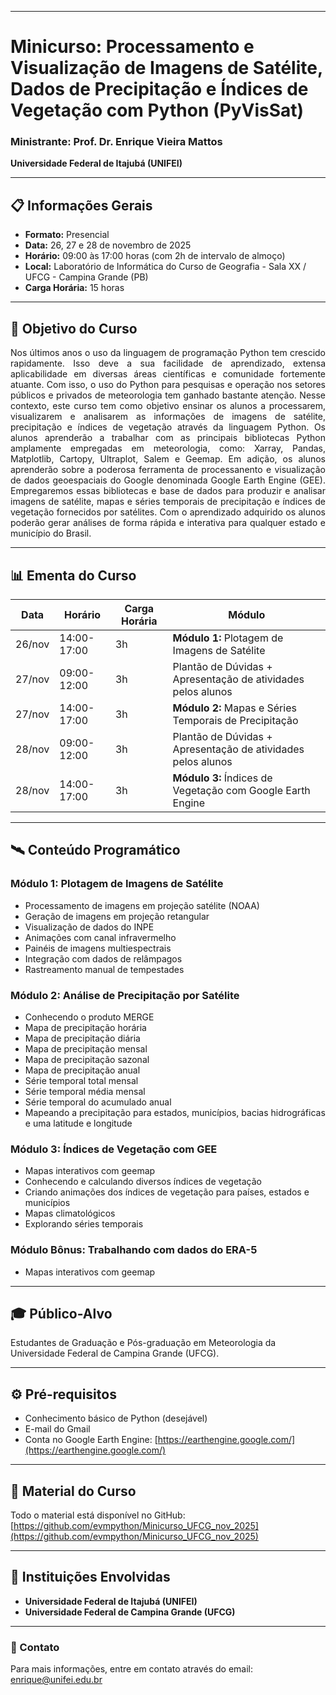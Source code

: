 
---

# **Minicurso**: Processamento e Visualização de Imagens de Satélite, Dados de Precipitação e Índices de Vegetação com Python (PyVisSat)

### Ministrante: Prof. Dr. Enrique Vieira Mattos
**Universidade Federal de Itajubá (UNIFEI)**

---

## 📋 Informações Gerais

- **Formato:** Presencial
- **Data:** 26, 27 e 28 de novembro de 2025
- **Horário:** 09:00 às 17:00 horas (com 2h de intervalo de almoço)
- **Local:** Laboratório de Informática do Curso de Geografia - Sala XX / UFCG - Campina Grande (PB)
- **Carga Horária:** 15 horas

---

## 🎯 Objetivo do Curso
<p align="justify"> Nos últimos anos o uso da linguagem de programação Python tem crescido rapidamente. Isso deve a sua facilidade de aprendizado, extensa aplicabilidade em diversas áreas científicas e comunidade fortemente atuante. Com isso, o uso do Python para pesquisas e operação nos setores públicos e privados de meteorologia tem ganhado bastante atenção. Nesse contexto, este curso tem como objetivo ensinar os alunos a processarem, visualizarem e analisarem as informações de imagens de satélite, precipitação e índices de vegetação através da linguagem Python. Os alunos aprenderão a trabalhar com as principais bibliotecas Python amplamente empregadas em meteorologia, como: Xarray, Pandas, Matplotlib, Cartopy, Ultraplot, Salem e Geemap. Em adição, os alunos aprenderão sobre a poderosa ferramenta de processanento e visualização de dados geoespaciais do Google denominada Google Earth Engine (GEE). Empregaremos essas bibliotecas e base de dados para produzir e analisar imagens de satélite, mapas e séries temporais de precipitação e índices de vegetação fornecidos por satélites. Com o aprendizado adquirido os alunos poderão gerar análises de forma rápida e interativa para qualquer estado e município do Brasil. </p>


---

## 📊 Ementa do Curso

| Data | Horário | Carga Horária | Módulo |
|------|---------|---------------|--------|
| 26/nov | 14:00-17:00 | 3h | **Módulo 1:** Plotagem de Imagens de Satélite |
| 27/nov | 09:00-12:00 | 3h | Plantão de Dúvidas + Apresentação de atividades pelos alunos |
| 27/nov | 14:00-17:00 | 3h | **Módulo 2:** Mapas e Séries Temporais de Precipitação |
| 28/nov | 09:00-12:00 | 3h | Plantão de Dúvidas + Apresentação de atividades pelos alunos |
| 28/nov | 14:00-17:00 | 3h | **Módulo 3:** Índices de Vegetação com Google Earth Engine |

---

## 🛰️ Conteúdo Programático

### Módulo 1: Plotagem de Imagens de Satélite
- Processamento de imagens em projeção satélite (NOAA)
- Geração de imagens em projeção retangular
- Visualização de dados do INPE
- Animações com canal infravermelho
- Painéis de imagens multiespectrais
- Integração com dados de relâmpagos
- Rastreamento manual de tempestades

### Módulo 2: Análise de Precipitação por Satélite
-	Conhecendo o produto MERGE  
-	Mapa de precipitação horária 
-	Mapa de precipitação diária 
-	Mapa de precipitação mensal
-	Mapa de precipitação sazonal 
-	Mapa de precipitação anual  
-	Série temporal total mensal  
-	Série temporal média mensal  
-	Série temporal do acumulado anual  
-	Mapeando a precipitação para estados, municípios, bacias hidrográficas e uma latitude e longitude


### Módulo 3: Índices de Vegetação com GEE
-	Mapas interativos com geemap
-	Conhecendo e calculando diversos índices de vegetação
-	Criando animações dos índices de vegetação para países, estados e municípios 
-	Mapas climatológicos
-	Explorando séries temporais   

### Módulo Bônus: Trabalhando com dados do ERA-5
-	Mapas interativos com geemap
---

## 🎓 Público-Alvo

Estudantes de Graduação e Pós-graduação em Meteorologia da Universidade Federal de Campina Grande (UFCG).

---

## ⚙️ Pré-requisitos

- Conhecimento básico de Python (desejável)
- E-mail do Gmail
- Conta no Google Earth Engine: [https://earthengine.google.com/](https://earthengine.google.com/)

---

## 📁 Material do Curso

Todo o material está disponível no GitHub:  
[https://github.com/evmpython/Minicurso_UFCG_nov_2025](https://github.com/evmpython/Minicurso_UFCG_nov_2025)

---

## 🏫 Instituições Envolvidas

- **Universidade Federal de Itajubá (UNIFEI)**
- **Universidade Federal de Campina Grande (UFCG)**

---

### 📧 Contato
Para mais informações, entre em contato através do email: enrique@unifei.edu.br

